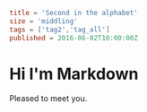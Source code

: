 ```toml
title = 'Second in the alphabet'
size = 'middling'
tags = ['tag2','tag_all']
published = 2016-06-02T10:00:00Z
```

# Hi I'm Markdown

Pleased to meet you.
